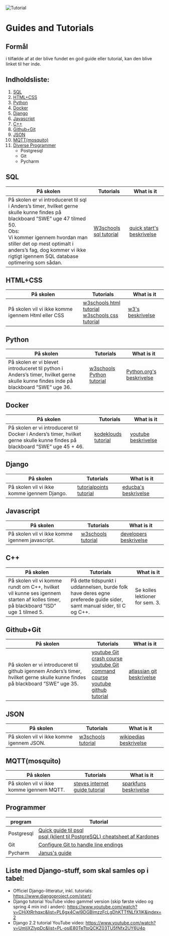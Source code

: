 ![Tutorial](https://cdn.pixabay.com/photo/2016/09/09/05/44/tutorial-1656197_960_720.png)
# Guides and Tutorials

## Formål
i tilfælde af at der blive fundet en god guide eller tutorial, kan den blive linket til her inde.

## Indholdsliste:
1. [SQL](#SQL)
2. [HTML+CSS](#HTML+CSS)
3. [Python](#Python)
4. [Docker](#Docker)
5. [Django](#Django)
6. [Javascript](#Javascript)
7. [C++](#C++)
8. [Github+Git](#Github+Git)
9. [JSON](#JSON)
10. [MQTT(mosquito)](#MQTT(mosquito))
11. [Diverse Programmer](#Programmer) <!--for at lave sublist, skal hvert punkt have 4*mellemrum-->
    * Postgresql
    * Git
    * Pycharm 
    
## SQL <a name="SQL"></a>
På skolen|Tutorials|What is it
---------|---------|----------
På skolen er vi introduceret til sql i Anders’s timer, hvilket gerne skulle kunne findes på blackboard ”SWE” uge 47 tilmed 50. <br>Obs:<br>Vi kommer igennem hvordan man stiller det op mest optimalt i anders’s fag, dog kommer vi ikke rigtigt igennem SQL database optimering som sådan.|[W3schools sql tutorial](https://www.w3schools.com/sql/default.asp)|[quick start's beskrivelse](https://www.quickstart.com/blog/what-is-sql-server-and-how-does-it-work/)

## HTML+CSS <a name="HTML+CSS"></a>
På skolen|Tutorials|What is it
---------|---------|----------
På skolen vil vi ikke komme igennem Html eller CSS|[w3schools html tutorial](https://www.w3schools.com/html/default.asp)<br>[w3schools css tutorial](https://www.w3schools.com/css/default.asp)|[w3's beskrivelse](https://www.w3.org/standards/webdesign/htmlcss)

## Python <a name="Python"></a>
På skolen|Tutorials|What is it
---------|---------|----------
På skolen er vi blevet introduceret til python i Anders’s timer, hvilket gerne skulle kunne findes inde på blackboard ”SWE” uge 36.|[w3schools Python tutorial](https://www.w3schools.com/python/default.asp)|[Python.org's beskrivelse](https://www.python.org/doc/essays/blurb/)

## Docker <a name="Docker"></a>
På skolen|Tutorials|What is it
---------|---------|----------
På skolen er vi introduceret til Docker i Anders’s timer, hvilket gerne skulle kunne findes på blackboard ”SWE” uge 45 + 46.|[kodeklouds tutorial](https://kodekloud.com/p/docker-for-the-absolute-beginner-hands-on)|[youtube beskrivelse](https://www.youtube.com/watch?v=wxxigbHwDGM&list=PL2We04F3Y_40PSZyTcOUuH4flMxbxkhDe&index=2)

## Django <a name="Django"></a>
På skolen|Tutorials|What is it
---------|---------|----------
På skolen vil vi ikke komme igennem Django.|[tutorialpoints tutorial](https://www.tutorialspoint.com/django/index.htm)|[educba's beskrivelse](https://www.educba.com/uses-of-django/)

## Javascript <a name="Javascript"></a>
På skolen|Tutorials|What is it
---------|---------|----------
På skolen vil vi ikke komme igennem javascript.|[w3schools tutorial](https://www.w3schools.com/js/default.asp)|[developers beskrivelse](https://developer.mozilla.org/en-US/docs/Learn/JavaScript/First_steps/What_is_JavaScript)

## C++ <a name="C++"></a>
På skolen|Tutorials|What is it
---------|---------|----------
På skolen vil vi komme rundt om C++, hvilket vil kunne ses igennem starten af kolles timer, på blackboard ”ISD” uge 1 tilmed 5.|På dette tidspunkt i uddannelsen, burde folk have deres egne preferede guide sider, samt manual sider, til C og C++.|Se kolles lektioner for sem. 3.

## Github+Git <a name="Github+Git"></a>
På skolen|Tutorials|What is it
---------|---------|----------
På skolen er vi introduceret til github igennem Anders’s timer, hvilket gerne skulle kunne findes på blackboard ”SWE” uge 35.|[youtube Git crash course](https://www.youtube.com/watch?v=SWYqp7iY_Tc)<br>[youtube Git command course](https://www.youtube.com/watch?v=HVsySz-h9r4)<br>[youtube github tutorial](https://www.youtube.com/watch?v=mVnZVw4KJnc)|[atlassian git beskrivelse]( https://www.atlassian.com/git/tutorials/what-is-git)|[howtogeeks github beskrivelse](https://www.howtogeek.com/180167/htg-explains-what-is-github-and-what-do-geeks-use-it-for/)

## JSON <a name="JSON"></a>
På skolen|Tutorials|What is it
---------|---------|----------
På skolen vil vi ikke komme igennem JSON.|[w3schools tutorial](https://www.w3schools.com/js/js_json_intro.asp)|[wikipedias beskrivelse](https://en.wikipedia.org/wiki/JSON)

## MQTT(mosquito) <a name="MQTT(mosquito)"></a>
På skolen|Tutorials|What is it
---------|---------|----------
På skolen vil vi ikke komme igennem MQTT.|[steves internet guide tutorial](http://www.steves-internet-guide.com/mqtt-basics-course/)|[sparkfuns beskrivelse](https://learn.sparkfun.com/tutorials/introduction-to-mqtt/all)

## Programmer <a name="Programmer"></a>
program|Tutorial
---------|----------
Postgresql|[Quick guide til psql](http://postgresguide.com/utilities/psql.html)<br>[psql (klient til PostgreSQL) cheatsheet af Kardones](https://gist.github.com/Kartones/dd3ff5ec5ea238d4c546)
Git|[Configure Git to handle line endings](https://help.github.com/en/github/using-git/configuring-git-to-handle-line-endings)
Pycharm|[Janus's guide](https://github.com/AUTeam2/standards/blob/master/PyCharm.md)


## Liste med Django-stuff, som skal samles op i tabel:
- Officiel Django-litteratur, inkl. tutorials: https://www.djangoproject.com/start/
- Django tutorial YouTube video gammel version (skip første video og spring 4 min ind i anden): https://www.youtube.com/watch?v=CHjXtRrhqxc&list=PL6gx4Cwl9DGBlmzzFcLgDhKTTfNLfX1IK&index=2
- Django 2.2 tutorial YouTube video: https://www.youtube.com/watch?v=UmljXZIypDc&list=PL-osiE80TeTtoQCKZ03TU5fNfx2UY6U4p
